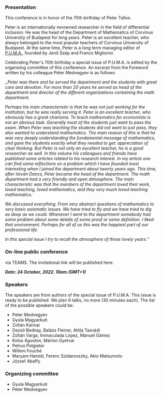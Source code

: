 ### Presentation

This conference is in honor of the 70th birthday of Peter Tallos. 

Peter is an internationally renowned researcher in the field of differential inclusion. He was the head of the Department of Mathematics of Corvinus University of Budapest for long years. Peter is an excellent teacher, who always belonged to the most popular teachers of Corvinus University of Budapest. At the same time, Peter is a long term managing editor of [P.U.M.A.](https://sciendo.com/journal/PUMA), founded by Jenő Szép and Franco Migliorini.

Celebrating Peter's 70th birthday a special issue of P.U.M.A. is edited by the organising committee of this conference.
An excerpt from the Foreword written by his colleague Péter Medvegyev is as follows:

*,,Peter was there and he served the department and the students with great care and devotion. For more
than 20 years he served as head of the department and director of the different
organizations containing the math department.*

*Perhaps his main characteristic is that he was not just working for the institution, but he was really serving it. Peter is an excellent teacher, who obviously
has a great charisma. To teach mathematics for economists is not an obvious
task. Generally most of the students just want to pass the exam. When
Peter was teaching the students did not want to just pass, they also wanted to
understand mathematics. 
The main reason of this is that he was very deeply understanding the fundamental message of mathematics, and gave the students exactly what they needed to get: appreciation of clear thinking. 
But Peter is not only an excellent teacher, he is a good researcher as well. 
In this volume his colleagues and friends have published some articles related to his research interest.
In my article one can find some reflections on a problem which I have founded most interesting when I joined the department about twenty years ago. 
This time, after István Dancs, Peter became the head of the department. 
The math department had a very friendly and open atmosphere. 
The main characteristic was that the members of the department loved their work, loved teaching, 
loved mathematics, and they very much loved teaching mathematics.*

*We discussed everything. 
From very abstract questions of mathematics to very basic axiomatic issues. 
We have tried to fly and we have tried to dig as deep as we could. 
Whenever I went to the department somebody had some problem about some details of some proof or some definition. 
I liked that environment. Perhaps for all of us this was the happiest part of our professional life.*

*In this special issue I try to recall the atmosphere of these lovely years.''*

### On-line public conference
via TEAMS. The invitational link will be published here.

***Date: 24 October, 2022. 10am.(GMT+1)***

### Speakers
The speakers are from authors of the special issue of P.U.M.A.
This issue is ready to be published.
We plan 6 talks, no more (30 minutes each). 
The list of the possible speakers could be:
- Peter Medvegyev
- Gyula Magyarkuti
- Zoltán Kánnai
- Dezső Bednay, Balázs Fleiner, Attila Tasnádi
- Zoltán Varga, Immaculada López, Manuel Gámez
- Kolos Ágoston, Márton Gyetvai
- Petrus Potgieter
- Willem Fouché
- Maryam Hamidi, Ferenc Szidarovszky, Akio Matsumoto
- József Abaffy

### Organizing committee
- Gyula Magyarkuti
- Peter Medvegyev

